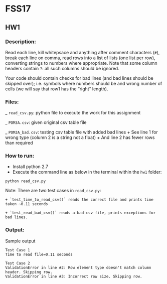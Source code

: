 # FSS17
## HW1

### Description: 

Read each line, kill whitepsace and anything after comment characters (`#`), break each line on comma, read rows into a list of lists (one list per row), converting strings to numbers where appropriate. Note that some column headers contain `?`: all such columns should be ignored. 

Your code should contain checks for bad lines (and bad lines should be skipped over); i.e. symbols where numbers should be and wrong number of cells (we will say that row1 has the “right” length).

### Files: 

_ `read_csv.py`: python file to execute the work for this assignment 

_ `POM3A.csv`: given original csv table file 

_ `POM3A_bad.csv`: testing csv table file with added bad lines 
    + See line 1 for wrong type (column 2 is a string not a float)
    + And line 2 has fewer rows than required

### How to run:

- Install python 2.7
- Execute the command line as below in the terminal within the `hw1` folder:
```
python read_csv.py
```
Note: There are two test cases in `read_csv.py`:
    
    + `test_time_to_read_csv()` reads the correct file and prints time taken ~0.11 seconds
    
    + `test_read_bad_csv()` reads a bad csv file, prints exceptions for bad lines.

### Output:
Sample output
```
Test Case 1
Time to read file=0.11 seconds

Test Case 2
ValidationError in line #2: Row element type doesn't match column header. Skipping row.
ValidationError in line #3: Incorrect row size. Skipping row.
```

